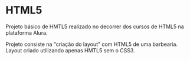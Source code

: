 # HTML5

Projeto básico de HMTL5 realizado no decorrer dos cursos de HTML5 na plataforma Alura.

Projeto consiste na "criação do layout" com HTML5 de uma barbearia. Layout criado utilizando apenas HMTL5 sem o CSS3.
